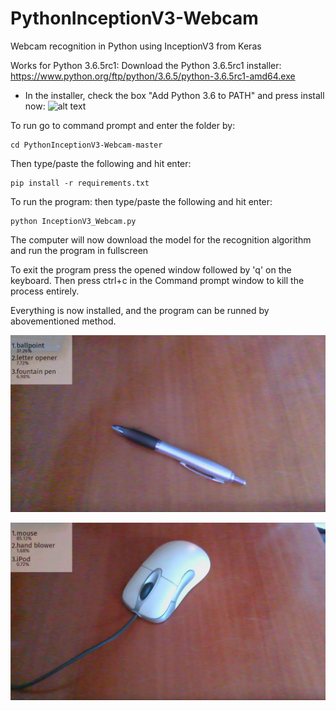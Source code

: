 # PythonInceptionV3-Webcam
Webcam recognition in Python using InceptionV3 from Keras

Works for Python 3.6.5rc1:
Download the Python 3.6.5rc1 installer:
https://www.python.org/ftp/python/3.6.5/python-3.6.5rc1-amd64.exe

- In the installer, check the box "Add Python 3.6 to PATH" and press install now:
![alt text](https://www.howtogeek.com/wp-content/uploads/2017/05/ximg_591a18a4aed8c.png.pagespeed.gp+jp+jw+pj+ws+js+rj+rp+rw+ri+cp+md.ic.8f1lV7V3C4.png)

To run go to command prompt and enter the folder by:
```
cd PythonInceptionV3-Webcam-master
```
Then type/paste the following and hit enter:
```
pip install -r requirements.txt
```
To run the program: then type/paste the following and hit enter:
```
python InceptionV3_Webcam.py
```
The computer will now download the model for the recognition algorithm and run the program in fullscreen

To exit the program press the opened window followed by 'q' on the keyboard. 
Then press ctrl+c in the Command prompt window to kill the process entirely.

Everything is now installed, and the program can be runned by abovementioned method.

![alt text](ballpoint.png)

![alt text](mouse.png)
